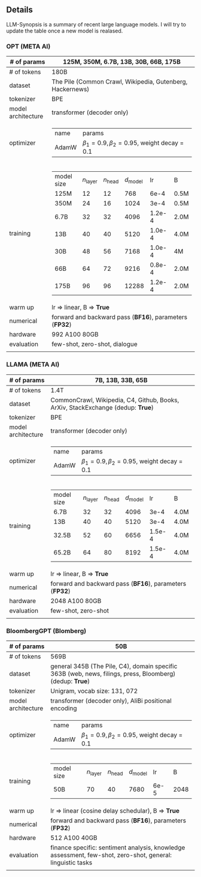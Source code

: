 ## Details
LLM-Synopsis is a summary of recent large language models. I will try to update the table once a new model is realased. 

### OPT (META AI)

| # of params  |  125M, 350M, 6.7B, 13B, 30B, 66B, 175B  |
|-----------|-----------|
| # of tokens | 180B |
| dataset | The Pile (Common Crawl, Wikipedia, Gutenberg, Hackernews) |
| tokenizer | BPE |
|model architecture|transformer (decoder only)|
| optimizer |<table><tr><td>name</td><td>params</td></tr><tr><td>AdamW</td><td>$\beta_1=0.9, \beta_2=0.95$, weight decay = 0.1</td></tr></table>|
| training |<table><tr><td>model size</td><td>$n_\text{layer}$</td><td>$n_\text{head}$</td><td>$d_\text{model}$</td><td>lr</td><td>B</td></tr><tr><td>125M</td><td>12</td><td>12</td><td>768</td><td>6e-4</td><td>0.5M</td></tr><tr><td>350M</td><td>24</td><td>16</td><td>1024</td><td>3e-4</td><td>0.5M</td></tr><tr><tr><td>6.7B</td><td>32</td><td>32</td><td>4096</td><td>1.2e-4</td><td>2.0M</td></tr><tr><tr><td>13B</td><td>40</td><td>40</td><td>5120</td><td>1.0e-4</td><td>4.0M</td></tr><tr><td>30B</td><td>48</td><td>56</td><td>7168</td><td>1.0e-4</td><td>4M</td></tr><tr><td>66B</td><td>64</td><td>72</td><td>9216</td><td>0.8e-4</td><td>2.0M</td></tr><tr><tr><td>175B</td><td>96</td><td>96</td><td>12288</td><td>1.2e-4</td><td>2.0M</td></tr></table>|
|warm up| lr $\Rightarrow$ linear, B $\Rightarrow$ **True**|
|numerical| forward and backward pass (**BF16**), parameters (**FP32**)|
|hardware| 992 A100 80GB|
|evaluation| few-shot, zero-shot, dialogue|
|||


### LLAMA (META AI)

| # of params  |  7B, 13B, 33B, 65B  |
|-----------|-----------|
| # of tokens | 1.4T |
| dataset | CommonCrawl, Wikipedia, C4, Github, Books, ArXiv, StackExchange (dedup: **True**) |
| tokenizer | BPE |
|model architecture|transformer (decoder only)|
| optimizer |<table><tr><td>name</td><td>params</td></tr><tr><td>AdamW</td><td>$\beta_1=0.9, \beta_2=0.95$, weight decay = 0.1</td></tr></table>|
| training |<table><tr><td>model size</td><td>$n_\text{layer}$</td><td>$n_\text{head}$</td><td>$d_\text{model}$</td><td>lr</td><td>B</td></tr><tr><td>6.7B</td><td>32</td><td>32</td><td>4096</td><td>3e-4</td><td>4.0M</td></tr><tr><td>13B</td><td>40</td><td>40</td><td>5120</td><td>3e-4</td><td>4.0M</td></tr><tr><tr><td>32.5B</td><td>52</td><td>60</td><td>6656</td><td>1.5e-4</td><td>4.0M</td></tr><tr><tr><td>65.2B</td><td>64</td><td>80</td><td>8192</td><td>1.5e-4</td><td>4.0M</td></tr></table>|
|warm up| lr $\Rightarrow$ linear, B $\Rightarrow$ **True**|
|numerical| forward and backward pass (**BF16**), parameters (**FP32**)|
|hardware| 2048 A100 80GB|
|evaluation| few-shot, zero-shot|
|||



### BloombergGPT (Blomberg)

| # of params  |  50B  |
|-----------|-----------|
| # of tokens | 569B |
| dataset | general 345B (The Pile, C4), domain specific 363B (web, news, filings, press, Bloomberg)(dedup: **True**) |
| tokenizer | Unigram, vocab size: 131, 072 |
|model architecture|transformer (decoder only), AliBi positional encoding|
| optimizer |<table><tr><td>name</td><td>params</td></tr><tr><td>AdamW</td><td>$\beta_1=0.9, \beta_2=0.95$, weight decay = 0.1</td></tr></table>|
| training |<table><tr><td>model size</td><td>$n_\text{layer}$</td><td>$n_\text{head}$</td><td>$d_\text{model}$</td><td>lr</td><td>B</td></tr><tr><td>50B</td><td>70</td><td>40</td><td>7680</td><td>6e-5</td><td>2048</td></tr></table>|
|warm up| lr $\Rightarrow$ linear (cosine delay schedular), B $\Rightarrow$ **True**|
|numerical| forward and backward pass (**BF16**), parameters (**FP32**)|
|hardware| 512 A100 40GB|
|evaluation| finance specific: sentiment analysis, knowledge assessment, few-shot, zero-shot, general: linguistic tasks|
|||

